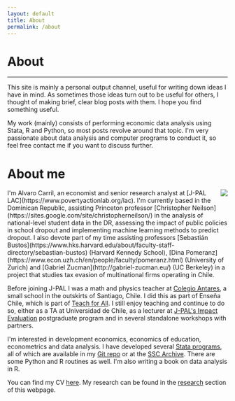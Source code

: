 ```yaml
---
layout: default
title: About
permalink: /about
---
```


# About
<hr>

This site is mainly a personal output channel, useful for writing down ideas I have in mind. As sometimes those ideas turn out to be useful for others, I thought of making brief, clear blog posts with them. I hope you find something useful.

My work (mainly) consists of performing economic data analysis using Stata, R and Python, so most posts revolve around that topic. I'm very passionate about data analysis and computer programs to conduct it, so feel free contact me if you want to discuss further.

# About me

<img style="float: right; margin-left:20px;" src="../files/photo_cv.jpg">
I'm Alvaro Carril, an economist and senior research analyst at [J-PAL LAC](https://www.povertyactionlab.org/lac). I'm currently based in the Dominican Republic, assisting Princeton professor [Christopher Neilson](https://sites.google.com/site/christopherneilson/) in the analysis of national-level student data in the DR, assessing the impact of public policies in school dropout and implementing machine learning methods to predict dropout. I also devote part of my time assisting professors [Sebastián Bustos](https://www.hks.harvard.edu/about/faculty-staff-directory/sebastian-bustos) (Harvard Kennedy School), [Dina Pomeranz](https://www.econ.uzh.ch/en/people/faculty/pomeranz.html) (University of Zurich) and [Gabriel Zucman](http://gabriel-zucman.eu/) (UC Berkeley) in a project that studies tax evasion of multinational firms operating in Chile.

Before joining J-PAL I was a math and physics teacher at [Colegio Antares](http://www.colegioantares.cl/), a small school in the outskirts of Santiago, Chile. I did this as part of Enseña Chile, which is part of [Teach for All](http://teachforall.org/). I still enjoy teaching and continue to do so, either as a TA at Universidad de Chile, as a lecturer at [J-PAL's Impact Evaluation](http://www.educacioncontinua.uc.cl/24718-ficha-diplomado-en-evaluacion-de-impacto-de-programas-y-politicas-publicas) postgraduate program and in several standalone workshops with partners.

I'm interested in development economics, economics of education, econometrics and data analysis. I have developed several [Stata programs](/resources), all of which are available in my [Git repo](http://www.github.com/acarril) or at the [SSC Archive](https://ideas.repec.org/f/pca1141.html). There are some Python and R routines as well. I'm also writing a book on data analysis in R.

You can find my CV [here](https://www.dropbox.com/s/oow36pf0wyevnc4/CV_acarril.pdf?dl=0). My research can be found in the [research](/research) section of this webpage.